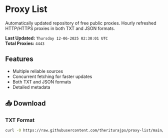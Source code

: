 # Proxy List

Automatically updated repository of free public proxies. Hourly refreshed HTTP/HTTPS proxies in both TXT and JSON formats.

**Last Updated:** `Thursday 12-06-2025 02:30:01 UTC`  
**Total Proxies:** `4443`

## Features
- Multiple reliable sources
- Concurrent fetching for faster updates
- Both TXT and JSON formats
- Detailed metadata

## 📥 Download

### TXT Format
```bash
curl -O https://raw.githubusercontent.com/theriturajps/proxy-list/main/proxies.txt